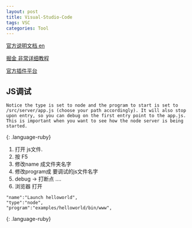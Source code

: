 ```yaml
---
layout: post
title: Visual-Studio-Code
tags: VSC
categories: Tool
---
```


[官方说明文档 en][1]

[掘金 非常详细教程][2]


[官方插件平台][3]


## JS调试



~~~
Notice the type is set to node and the program to start is set to /src/server/app.js (choose your path accordingly). It will also stop upon entry, so you can debug on the first entry point to the app.js. This is important when you want to see how the node server is being started.
~~~
{: .language-ruby}




1. 打开 js文件.
2. 按 F5
3. 修改name 成文件夹名字
4. 修改program成 要调试的js文件名字
5. debug → 打断点 ....
6. 浏览器 打开 



~~~
"name":"Launch helloworld",
"type":"node",
"program":"examples/helloworld/bin/www",
~~~
{: .language-ruby}

[1]:	https://code.visualstudio.com/docs/languages/html
[2]:	https://gold.xitu.io/entry/56ffa8e55bbb50004da42ad0
[3]:	https://marketplace.visualstudio.com/vscode